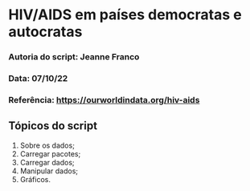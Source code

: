 # HIV/AIDS em países democratas e autocratas

### Autoria do script: Jeanne Franco
### Data: 07/10/22
### Referência: https://ourworldindata.org/hiv-aids

## Tópicos do script

1. Sobre os dados;
2. Carregar pacotes;
3. Carregar dados;
4. Manipular dados;
5. Gráficos.

